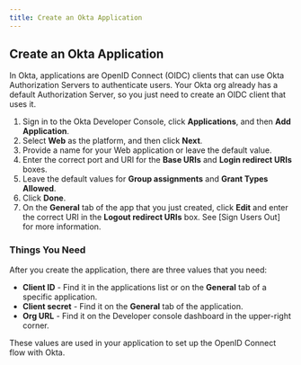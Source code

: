 ```yaml
---
title: Create an Okta Application
---
```

## Create an Okta Application

In Okta, applications are OpenID Connect (OIDC) clients that can use Okta Authorization Servers to authenticate users. Your Okta org already has a default Authorization Server, so you just need to create an OIDC client that uses it.

1. Sign in to the Okta Developer Console, click **Applications**, and then **Add Application**.
2. Select **Web** as the platform, and then click **Next**.
3. Provide a name for your Web application or leave the default value.
4. Enter the correct port and URI for the **Base URIs** and **Login redirect URIs** boxes. 
5. Leave the default values for **Group assignments** and **Grant Types Allowed**.
6. Click **Done**.
7. On the **General** tab of the app that you just created, click **Edit** and enter the correct URI in the **Logout redirect URIs** box. See [Sign Users Out] for more information.

### Things You Need

After you create the application, there are three values that you need:

* **Client ID** - Find it in the applications list or on the **General** tab of a specific application.
* **Client secret** - Find it on the **General** tab of the application.
* **Org URL** - Find it on the Developer console dashboard in the upper-right corner. 

These values are used in your application to set up the OpenID Connect flow with Okta.

<NextSection/>
